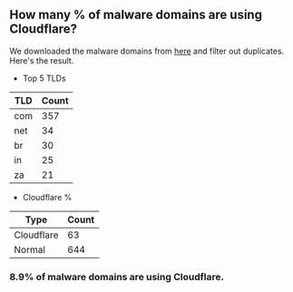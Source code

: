 ## How many % of malware domains are using Cloudflare?


We downloaded the malware domains from [here](https://urlhaus.abuse.ch) and filter out duplicates.
Here's the result.


[//]: # (start replacement)


- Top 5 TLDs

| TLD | Count |
| --- | --- |
| com | 357 |
| net | 34 |
| br | 30 |
| in | 25 |
| za | 21 |


- Cloudflare %

| Type | Count |
| --- | --- |
| Cloudflare | 63 |
| Normal | 644 |


### 8.9% of malware domains are using Cloudflare.